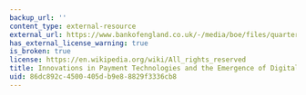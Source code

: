 ```yaml
---
backup_url: ''
content_type: external-resource
external_url: https://www.bankofengland.co.uk/-/media/boe/files/quarterly-bulletin/2014/innovations-in-payment-technologies-and-the-emergence-of-digital-currencies.pdf?la=en&hash=AB46869B3EF355A0486F7B0BAF086F2EEE31554D
has_external_license_warning: true
is_broken: true
license: https://en.wikipedia.org/wiki/All_rights_reserved
title: Innovations in Payment Technologies and the Emergence of Digital Currencies
uid: 86dc892c-4500-405d-b9e8-8829f3336cb8
---
```

